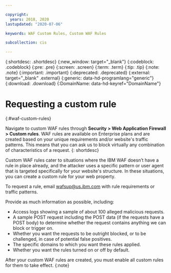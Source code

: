 ```yaml
---

copyright:
  years: 2018, 2020
lastupdated: "2020-07-06"

keywords: WAF Custom Rules, Custom WAF Rules

subcollection: cis

---
```


{:shortdesc: .shortdesc}
{:new_window: target="_blank"}
{:codeblock: .codeblock}
{:pre: .pre}
{:screen: .screen}
{:term: .term}
{:tip: .tip}
{:note: .note}
{:important: .important}
{:deprecated: .deprecated}
{:external: target="_blank" .external}
{:generic: data-hd-programlang="generic"}
{:download: .download}
{:DomainName: data-hd-keyref="DomainName"}


# Requesting a custom rule
{:#waf-custom-rules}

Navigate to custom WAF rules through **Security > Web Application Firewall > Custom rules**. WAF rules are available on Enterprise plans and are created based on your unique requirements and/or website's traffic patterns. This means that you can ask us to block virtually any combination of characteristics of a request.
{: shortdesc}

Custom WAF rules cater to situations where the IBM WAF doesn’t have a rule in place already, and the attacker uses a specific pattern or user agent that is targeted specifically for your website's structure. In these situations, you can create a custom rule for your web property.

To request a rule, email wafsup@us.ibm.com with rule requirements or traffic patterns.

Provide as much information as possible, including:

* Access logs showing a sample of about 100 alleged malicious requests.
* A sample POST request including the POST data (if the requests have a POST body) to determine whether the request contains anything we can block or trigger on.
* Whether you want the requests to be outright blocked, or to be challenged, in case of potential false positives.
* The specific domains to which you want these rules applied.
* Whether you want the rules turned on or off by default.

After your custom WAF rules are created, you must enable all custom rules for them to take effect.
{:note}
